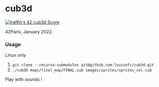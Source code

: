 # cub3d

[![lraffin's 42 cub3d Score](https://badge42.vercel.app/api/v2/cl1i27ilm001109l1ep0jx30g/project/2458391)](https://github.com/JaeSeoKim/badge42)

42Paris, January 2022.

### Usage

Linux only

1. `git clone --recurse-submodules git@github.com:louisnfr/cub3d.git`
2. `./cub3D maps/final_map/FINAL.cub images/sprites/sprites_col.cub`

Play with sounds !
